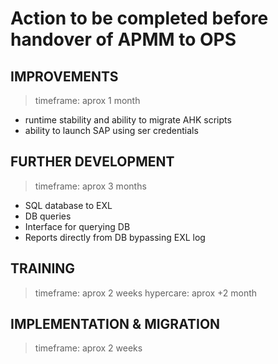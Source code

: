 # Action to be completed before handover of APMM to OPS

## IMPROVEMENTS

> timeframe: aprox 1 month

- runtime stability and ability to migrate AHK scripts
- ability to launch SAP using ser credentials

## FURTHER DEVELOPMENT

> timeframe: aprox 3 months

- SQL database to EXL
- DB queries
- Interface for querying DB
- Reports directly from DB bypassing EXL log

## TRAINING

> timeframe: aprox 2 weeks
> hypercare: aprox +2 month

## IMPLEMENTATION & MIGRATION

> timeframe: aprox 2 weeks
